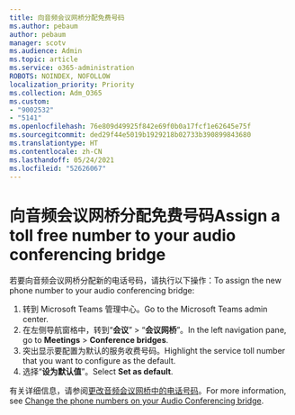 ```yaml
---
title: 向音频会议网桥分配免费号码
ms.author: pebaum
author: pebaum
manager: scotv
ms.audience: Admin
ms.topic: article
ms.service: o365-administration
ROBOTS: NOINDEX, NOFOLLOW
localization_priority: Priority
ms.collection: Adm_O365
ms.custom:
- "9002532"
- "5141"
ms.openlocfilehash: 76e809d49925f842e69f0b0a17fcf1e62645e75f
ms.sourcegitcommit: ded29f44e5019b1929218b02733b390899843680
ms.translationtype: HT
ms.contentlocale: zh-CN
ms.lasthandoff: 05/24/2021
ms.locfileid: "52626067"
---
```

# <a name="assign-a-toll-free-number-to-your-audio-conferencing-bridge"></a><span data-ttu-id="fd364-102">向音频会议网桥分配免费号码</span><span class="sxs-lookup"><span data-stu-id="fd364-102">Assign a toll free number to your audio conferencing bridge</span></span>

<span data-ttu-id="fd364-103">若要向音频会议网桥分配新的电话号码，请执行以下操作：</span><span class="sxs-lookup"><span data-stu-id="fd364-103">To assign the new phone number to your audio conferencing bridge:</span></span>

1. <span data-ttu-id="fd364-104">转到 Microsoft Teams 管理中心。</span><span class="sxs-lookup"><span data-stu-id="fd364-104">Go to the Microsoft Teams admin center.</span></span>
1. <span data-ttu-id="fd364-105">在左侧导航窗格中，转到“**会议**” > “**会议网桥**”。</span><span class="sxs-lookup"><span data-stu-id="fd364-105">In the left navigation pane, go to **Meetings** > **Conference bridges**.</span></span>
1. <span data-ttu-id="fd364-106">突出显示要配置为默认的服务收费号码。</span><span class="sxs-lookup"><span data-stu-id="fd364-106">Highlight the service toll number that you want to configure as the default.</span></span>
1. <span data-ttu-id="fd364-107">选择“**设为默认值**”。</span><span class="sxs-lookup"><span data-stu-id="fd364-107">Select **Set as default**.</span></span>

<span data-ttu-id="fd364-108">有关详细信息，请参阅[更改音频会议网桥中的电话号码](/MicrosoftTeams/change-the-phone-numbers-on-your-audio-conferencing-bridge)。</span><span class="sxs-lookup"><span data-stu-id="fd364-108">For more information, see [Change the phone numbers on your Audio Conferencing bridge](/MicrosoftTeams/change-the-phone-numbers-on-your-audio-conferencing-bridge).</span></span>
